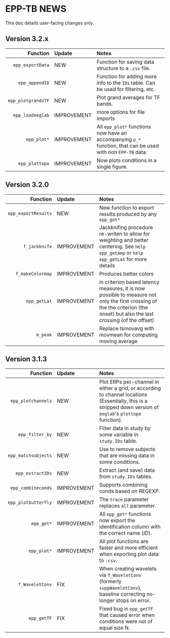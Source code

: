 # EPP-TB NEWS

This doc details user-facing changes only.

## Version 3.2.x

| Function | Update | Notes |
|---------:|:-------|:------|
| `epp_exportData` | NEW | Function for saving data structure to a `.csv` file. |
| `epp_appendID` | NEW | Function for adding more info to the `IDs` table. Can be used for filtering, etc. |
| `epp_plotgrandsTF` | NEW | Plot grand averages for TF bands. |
| `epp_loadeeglab` | IMPROVEMENT | more options for file imports |
| `epp_plot*` | IMPROVEMENT | All `epp_plot*` functions now have an accompanying `p_*` function, that can be used with non `EPP-TB` data. |
| `epp_plottopo` | IMPROVEMENT | Now plots conditions in a single figure. |


## Version 3.2.0

| Function | Update | Notes |
|---------:|:-------|:------|
| `epp_exportResults` | NEW | New function to export results produced by any `epp_get*` |
| `f_jackknife` | IMPROVEMENT | Jackknifing procedure re-writen to allow for weighting and better centering. See `help epp_getAmp` or `help epp_getLat` for more details |
|`f_makeColormap`| IMPROVEMENT | Produces better colors  |
|`epp_getLat` | IMPROVEMENT | in criterion based latency measures, it is now possible to measure not only the first crossing of the the criterion (the onset) but also the last crossing (of the offset) |
| `m_peak` | IMPROVEMENT | Replace tsmovavg with movmean for computing moving average | 

## Version 3.1.3

| Function | Update | Notes |
|---------:|:-------|:------|
|`epp_plotchannels`| NEW | Plot ERPs per-channel in either a grid, or according to channel locations (Essentially, this is a stripped down version of `eeglab`'s `plottopo` function).|
|`epp_filter_by` | NEW | Filter data in study by some variable in `study.IDs` table.|
|`epp_matchsubjects` | NEW | Use to remove subjects that are missing data in some conditions.|
|`epp_extractIDs` | NEW | Extract (and save) data from `study.IDs` tables. |  
|`epp_combineconds` | IMPROVEMENT | Supports combining conds based on REGEXP.|
|`epp_plotbutterfly` | IMPROVEMENT | The `trace` parameter replaces `all` parameter.|
|`epp_get*` | IMPROVEMENT | All `epp_get*` functions now export the identification column with the correct name (*ID*).|
|`epp_plot*` | IMPROVEMENT | All plot functions are faster and more efficient when exporting plot data to `.csv`.|
|`f_WaveletConv`|FIX| When creating wavelets via `f_WaveletConv` (formerly `suppWaveletConv`), baseline correcting no-longer stops on error.|
|`epp_getTF` | FIX | Fixed bug in `epp_getTF` that caused error when conditions were not of equal size N.|
